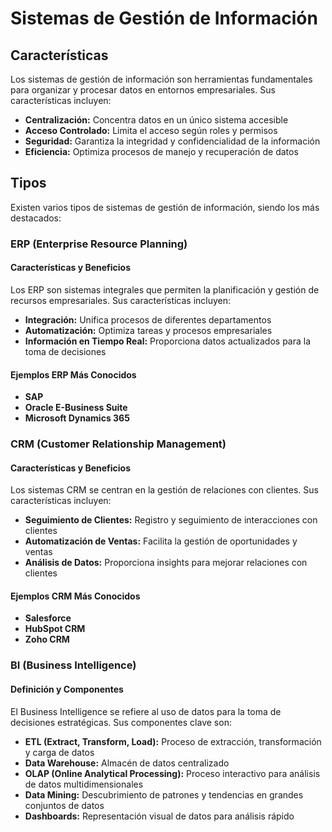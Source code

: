 # Sistemas de Gestión de Información

## Características

Los sistemas de gestión de información son herramientas fundamentales para organizar y procesar datos en entornos empresariales. Sus características incluyen:

- **Centralización:** Concentra datos en un único sistema accesible
- **Acceso Controlado:** Limita el acceso según roles y permisos
- **Seguridad:** Garantiza la integridad y confidencialidad de la información
- **Eficiencia:** Optimiza procesos de manejo y recuperación de datos

## Tipos

Existen varios tipos de sistemas de gestión de información, siendo los más destacados:

### ERP (Enterprise Resource Planning)

#### Características y Beneficios

Los ERP son sistemas integrales que permiten la planificación y gestión de recursos empresariales. Sus características incluyen:

- **Integración:** Unifica procesos de diferentes departamentos
- **Automatización:** Optimiza tareas y procesos empresariales
- **Información en Tiempo Real:** Proporciona datos actualizados para la toma de decisiones

#### Ejemplos ERP Más Conocidos

- **SAP**
- **Oracle E-Business Suite**
- **Microsoft Dynamics 365**

### CRM (Customer Relationship Management)

#### Características y Beneficios

Los sistemas CRM se centran en la gestión de relaciones con clientes. Sus características incluyen:

- **Seguimiento de Clientes:** Registro y seguimiento de interacciones con clientes
- **Automatización de Ventas:** Facilita la gestión de oportunidades y ventas
- **Análisis de Datos:** Proporciona insights para mejorar relaciones con clientes

#### Ejemplos CRM Más Conocidos

- **Salesforce**
- **HubSpot CRM**
- **Zoho CRM**

### BI (Business Intelligence)

#### Definición y Componentes

El Business Intelligence se refiere al uso de datos para la toma de decisiones estratégicas. Sus componentes clave son:

- **ETL (Extract, Transform, Load):** Proceso de extracción, transformación y carga de datos
- **Data Warehouse:** Almacén de datos centralizado
- **OLAP (Online Analytical Processing):** Proceso interactivo para análisis de datos multidimensionales
- **Data Mining:** Descubrimiento de patrones y tendencias en grandes conjuntos de datos
- **Dashboards:** Representación visual de datos para análisis rápido
